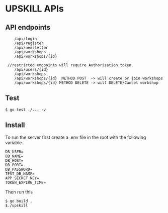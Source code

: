 # UPSKILL APIs 

## API endpoints 

```
    /api/login
    /api/register
	/api/newsletter
	/api/workshops
    /api/workshops/{id}

 //restricted endpoints will require Authorization token. 
	/api/users/{id}
	/api/workshops
	/api/workshops/{id}  METHOD POST  -> will create or join workshops
	/api/workshops/{id} METHOD DELETE -> will DELETE/Cancel workshop

```
## Test

```
$ go test ./... -v 
```

## Install 

To run the server first create a .env file in the root with the following variable.

```
DB_USER=
DB_NAME= 
DB_HOST= 
DB_PORT=
DB_PASSWORD=
TEST_DB_NAME= 
APP_SECRET_KEY=
TOKEN_EXPIRE_TIME=
```

Then run this

```
$ go build .
$./upskill 
```
